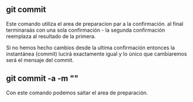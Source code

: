 ## git commit
Este comando utiliza el area de preparacion par a la confirmación.
al final terminaraás con una sola confirmación - la segunda confirmación reemplaza al resultado de la primera.

Si no hemos hecho cambios desde la ultima confirmación entonces la instantánea (commit) lucirá exactamente igual y lo único que cambiaremos será el mensaje del commit.

## git commit -a -m "<mensaje del commit>"
Con este comando podemos saltar el area de preparación.